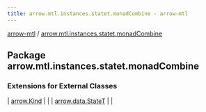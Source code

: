 ```yaml
---
title: arrow.mtl.instances.statet.monadCombine - arrow-mtl
---
```


[arrow-mtl](../index.html) / [arrow.mtl.instances.statet.monadCombine](./index.html)

## Package arrow.mtl.instances.statet.monadCombine

### Extensions for External Classes

| [arrow.Kind](arrow.-kind/index.html) |  |
| [arrow.data.StateT](arrow.data.-state-t/index.html) |  |


